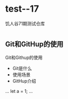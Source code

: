 # test--17
饥人谷71期测试仓库
# 
## Git和GitHup的使用

Git和Githup的使用
- Git是什么
- 使用场景
- GitHup介绍

...
let a = 1;
...
